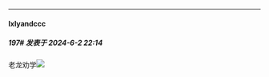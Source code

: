 ﻿
*****

####  lxlyandccc  
##### 197#       发表于 2024-6-2 22:14

老龙劝学<img src="https://static.saraba1st.com/image/smiley/face2017/091.png" referrerpolicy="no-referrer">

